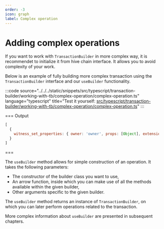```yaml
---
order: -3
icon: graph
label: Complex operation
---
```


# Adding complex operations

If you want to work with `TransactionBuilder` in more complex way, it is recommendet to initialize it from hive chain interface. It allows you to avoid complexity of your work.

Below is an example of fully building more complex transaction using the `TransactionBuilder` interface and our `useBuilder` functionality.

:::code source="../../../static/snippets/src/typescript/transaction-builder/working-with-tb/complex-operation/complex-operation.ts" language="typescript" title="Test it yourself: [src/typescript/transaction-builder/working-with-tb/complex-operation/complex-operation.ts](https://stackblitz.com/github/openhive-network/wax-doc-snippets?file=src%2Ftypescript%2Ftransaction-builder%2Fworking-with-tb%2Fcomplex-operation%2Fcomplex-operation.ts&startScript=test-tb-working-with-tb-complex-operation)" :::

=== Output

```javascript
[
  {
    witness_set_properties: { owner: 'owner', props: [Object], extensions: [] }
  }
]
```

===

The `useBuilder` method allows for simple construction of an operation. It takes the following parameters:
- The constructor of the builder class you want to use,
- An arrow function, inside which you can make use of all the methods available within the given builder,
- Other arguments specific to the given builder.

The `useBuilder` method returns an instance of `TransactionBuilder`, on which you can later perform operations related to the transaction.

More complex information about `useBuilder` are presented in subsequent chapters.